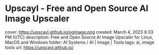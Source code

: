 # Upscayl - Free and Open Source AI Image Upscaler

cover: https://upscayl.github.io/ogimage.png
created: March 4, 2023 8:33 PM (UTC)
description: Free and Open Source AI Image Upscaler for Linux, MacOS and Windows
folder: AI Systems / AI | Image | Tools
tags: ai, image tools
url: https://upscayl.github.io/